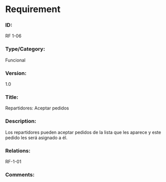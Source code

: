 # Requirement

### ID:

RF 1-06

### Type/Category:

Funcional

### Version:

1.0

### Title:

Repartidores: Aceptar pedidos

### Description:

Los repartidores pueden aceptar pedidos de la lista que les aparece y este pedido les será asignado a él.

### Relations:

RF-1-01

### Comments:

